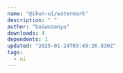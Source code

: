 ```yaml
---
name: "@ikun-ui/watermark"
description: " "
author: "baiwusanyu"
downloads: 4
dependents: 1
updated: "2025-01-24T03:49:26.830Z"
tags: 
  - ui
---
```

